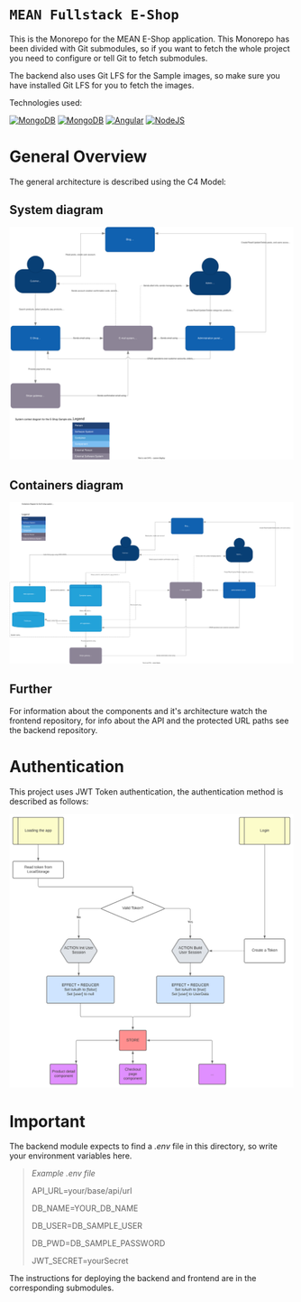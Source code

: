 # **`MEAN Fullstack E-Shop`**

This is the Monorepo for the MEAN E-Shop application. This Monorepo has been divided with Git 
submodules, so if you want to fetch the whole project you need to configure or tell Git to fetch
submodules.

The backend also uses Git LFS for the Sample images, so make sure you have installed Git LFS for 
you to fetch the images.

Technologies used:

[![MongoDB](https://img.shields.io/badge/MongoDB-47A248?style=for-the-badge&logo=mongodb&logoColor=white&labelColor=101010)]()
[![MongoDB](https://img.shields.io/badge/Express-47A248?style=for-the-badge&logo=express&logoColor=white&labelColor=101010)]()
[![Angular](https://img.shields.io/badge/Angular-DD0031?style=for-the-badge&logo=angular&logoColor=white&labelColor=101010)]()
[![NodeJS](https://img.shields.io/badge/NodeJS-339933?style=for-the-badge&logo=node.js&logoColor=white&labelColor=101010)]()

# **General Overview**

The general architecture is described using the C4 Model:

## **System diagram**

![System diagram with C4 model](System_Diagram.svg "System diagram")

## **Containers diagram**

![Containers diagram with C4 model](Containers_Diagram.svg "Containers diagram")

## **Further**

For information about the components and it's architecture watch the frontend repository,
for info about the API and the protected URL paths see the backend repository.

# **Authentication**

This project uses JWT Token authentication, the authentication method is described as follows:

![Authentication process in the frontend](Auth_Process.svg "Authentication")

# **Important**

The backend module expects to find a _.env_ file in this directory, so write your environment
variables here.

> _Example .env file_
>
> API_URL=your/base/api/url
>
> DB_NAME=YOUR_DB_NAME
>
> DB_USER=DB_SAMPLE_USER
>
> DB_PWD=DB_SAMPLE_PASSWORD
>
> JWT_SECRET=yourSecret

The instructions for deploying the backend and frontend are in the corresponding submodules.